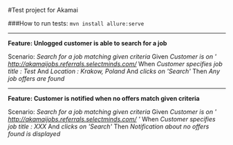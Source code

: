 #Test project for Akamai

###How to run tests: 
`mvn install allure:serve`
 
 -----------------------------------------------------------------
**Feature: Unlogged customer is able to search for a job**

Scenario: _Search for a job matching given criteria_
Given _Customer is on ' http://akamaijobs.referrals.selectminds.com/_ 
When _Customer specifies job title : Test_
And _Location : Krakow, Poland_
And _clicks on 'Search'_
Then _Any job offers are found_
 
 -----------------------------------------------------------------
**Feature: Customer is notified when no offers match given criteria** 

Scenario: _Search for a job matching given criteria_
Given _Customer is on ' http://akamaijobs.referrals.selectminds.com/ '_ 
When _Customer specifies job title : XXX_
And _clicks on 'Search'_
Then _Notification about no offers found is displayed_

